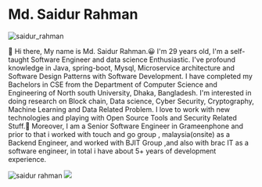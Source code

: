 # Md. Saidur Rahman
<img src="https://komarev.com/ghpvc/?username=CodingManiac44" alt="saidur_rahman"/>

:wave: Hi there, My name is Md. Saidur Rahman.😀 I'm 29 years old, I'm a self-taught Software Engineer and data science Enthusiastic.
I've profound knowledge in  Java, spring-boot, Mysql, Microservice  architecture and Software Design Patterns with Software Development. 
I have completed my Bachelors in CSE from the Department of Computer Science and Engineering of North south University, Dhaka, Bangladesh. 
I'm interested in doing research on Block chain, Data science, Cyber Security, Cryptography, Machine Learning and Data Related Problem. 
I love to work with new technologies and playing with Open Source Tools and Security Related Stuff.🤖
Moreover, I am a Senior Software Engineer in Grameenphone and prior to that i worked with touch and go group , malaysia(onsite) as a Backend Engineer, and worked with BJIT Group ,and also with brac IT as a software engineer, in total i have about 5+ years of development experience.

<p align="left">
<img src="https://github-readme-stats.vercel.app/api?username=CodingManiac44&theme=Cyberpunk&show_icons=true" alt="saidur rahman" />
<a href="https://github.com/CodingManiac44"> <img src="https://github-readme-stats.anuraghazra1.vercel.app/api/top-langs/?username=ablonewolf&layout=compact&theme=Cyberpunk" />
</a>
</p>
